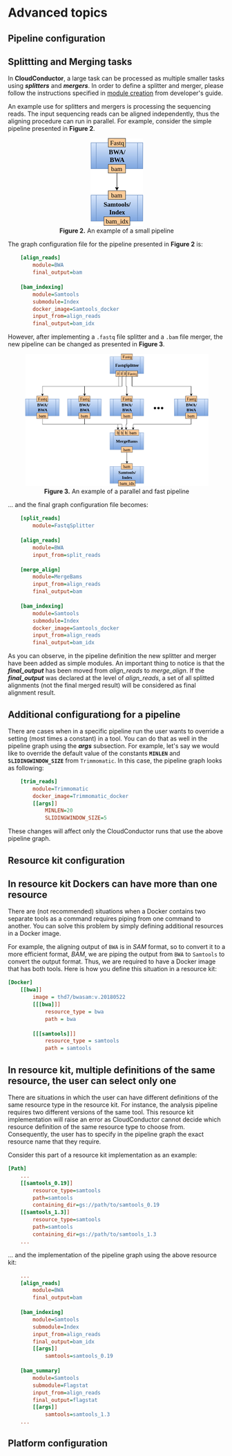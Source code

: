 # Advanced topics

## Pipeline configuration

## Splittting and Merging tasks

In **CloudConductor**, a large task can be processed as multiple smaller tasks using ***splitters*** and ***mergers***.
In order to define a splitter and merger, please follow the instructions specified in [module creation](Developers.html#module) from developer's guide.

An example use for splitters and mergers is processing the sequencing reads.
The input sequencing reads can be aligned independently, thus the aligning procedure can run in parallel.
For example, consider the simple pipeline presented in **Figure 2**.

<figure align="center">
    <img src="_static/Figure2.png" alt="An example of a small pipeline" />
    <figcaption><b>Figure 2.</b> An example of a small pipeline</figcaption>
</figure>

The graph configuration file for the pipeline presented in **Figure 2** is:

```ini
    [align_reads]
        module=BWA
        final_output=bam

    [bam_indexing]
        module=Samtools
        submodule=Index
        docker_image=Samtools_docker
        input_from=align_reads
        final_output=bam_idx
```

However, after implementing a `.fastq` file splitter and a `.bam` file merger, the new pipeline can be changed as presented in **Figure 3**.

<figure align="center">
    <img src="_static/Figure3.png" alt="An example of a parallel and fast pipeline" />
    <figcaption><b>Figure 3.</b> An example of a parallel and fast pipeline</figcaption>
</figure>

... and the final graph configuration file becomes:

```ini
    [split_reads]
        module=FastqSplitter

    [align_reads]
        module=BWA
        input_from=split_reads

    [merge_align]
        module=MergeBams
        input_from=align_reads
        final_output=bam

    [bam_indexing]
        module=Samtools
        submodule=Index
        docker_image=Samtools_docker
        input_from=align_reads
        final_output=bam_idx
```

As you can observe, in the pipeline definition the new splitter and merger have been added as simple modules.
An important thing to notice is that the ***final_output*** has been moved from *align_reads* to *merge_align*.
If the ***final_output*** was declared at the level of *align_reads*, a set of all splitted alignments (not the final merged result) will be considered as final alignment result.

## Additional configurationg for a pipeline

There are cases when in a specific pipeline run the user wants to override a setting (most times a constant) in a tool.
You can do that as well in the pipeline graph using the ***args*** subsection.
For example, let's say we would like to override the default value of the constants **`MINLEN`** and **`SLIDINGWINDOW_SIZE`** from `Trimmomatic`.
In this case, the pipeline graph looks as following:

```ini
    [trim_reads]
        module=Trimmomatic
        docker_image=Trimmomatic_docker
        [[args]]
            MINLEN=20
            SLIDINGWINDOW_SIZE=5
```

These changes will affect only the CloudConductor runs that use the above pipeline graph.

## Resource kit configuration

## In resource kit Dockers can have more than one resource

There are (not recommended) situations when a Docker contains two separate tools as a command requires piping from one command to another.
You can solve this problem by simply defining additional resources in a Docker image.

For example, the aligning output of `BWA` is in *SAM* format, so to convert it to a more efficient format, *BAM*, we are piping the output from `BWA` to `Samtools` to convert the output format.
Thus, we are required to have a Docker image that has both tools. Here is how you define this situation in a resource kit:

```ini
[Docker]
    [[bwa]]
        image = thd7/bwasam:v.20180522
        [[[bwa]]]
            resource_type = bwa
            path = bwa
    
        [[[samtools]]]
            resource_type = samtools
            path = samtools
```

## In resource kit, multiple definitions of the same resource, the user can select only one

There are situations in which the user can have different definitions of the same resource type in the resource kit.
For instance, the analysis pipeline requires two different versions of the same tool.
This resource kit implementation will raise an error as CloudConductor cannot decide which resource definition of the
same resource type to choose from. Consequently, the user has to specify in the pipeline graph the exact resource name that they require.

Consider this part of a resource kit implementation as an example:

```ini
[Path]
    ...
    [[samtools_0.19]]
        resource_type=samtools
        path=samtools
        containing_dir=gs://path/to/samtools_0.19
    [[samtools_1.3]]
        resource_type=samtools
        path=samtools
        containing_dir=gs://path/to/samtools_1.3
    ...
```

... and the implementation of the pipeline graph using the above resource kit:

```ini
    ...
    [align_reads]
        module=BWA
        final_output=bam

    [bam_indexing]
        module=Samtools
        submodule=Index
        input_from=align_reads
        final_output=bam_idx
        [[args]]
            samtools=samtools_0.19

    [bam_summary]
        module=Samtools
        submodule=Flagstat
        input_from=align_reads
        final_output=flagstat
        [[args]]
            samtools=samtools_1.3
    ...
```

## Platform configuration
